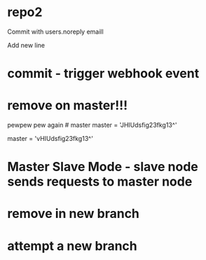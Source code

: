 # repo2

Commit with users.noreply emaill

Add new line
# commit - trigger webhook event

# remove on master!!!
pewpew pew again    # master
master = 'JHIUdsfig23fkg13^'









master = 'vHIUdsfig23fkg13^'

# Master Slave Mode - slave node sends requests to master node



# remove in new branch

# attempt a new branch





